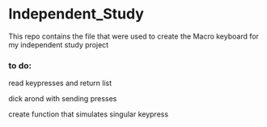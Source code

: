 # Independent_Study
This repo contains the file that were used to create the Macro keyboard for my independent study project

### to do:
read keypresses and return list

dick arond with sending presses

create function that simulates singular keypress

